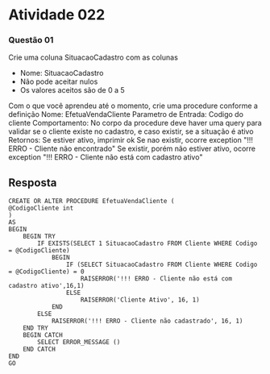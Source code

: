 # Atividade 022

### Questão 01
Crie uma coluna SituacaoCadastro com as colunas 
- Nome: SituacaoCadastro
- Não pode aceitar nulos
- Os valores aceitos são de 0 a 5

Com o que você aprendeu até o momento, crie uma procedure conforme a definição
Nome: EfetuaVendaCliente
Parametro de Entrada: Codigo do cliente
Comportamento:
No corpo da procedure deve haver uma query para validar se o cliente existe no cadastro, e caso existir, se a situação é ativo
Retornos:
Se estiver ativo, imprimir ok
Se nao existir, ocorre exception "!!! ERRO - Cliente não encontrado"
Se existir, porém não estiver ativo, ocorre exception "!!! ERRO - Cliente não está com cadastro ativo"

## Resposta
	CREATE OR ALTER PROCEDURE EfetuaVendaCliente (
	@CodigoCliente int 
	)
	AS
	BEGIN 
		BEGIN TRY
			IF EXISTS(SELECT 1 SituacaoCadastro FROM Cliente WHERE Codigo = @CodigoCliente)
				BEGIN
					IF (SELECT SituacaoCadastro FROM Cliente WHERE Codigo = @CodigoCliente) = 0
						RAISERROR('!!! ERRO - Cliente não está com cadastro ativo',16,1)
					ELSE
						RAISERROR('Cliente Ativo', 16, 1)
				END
			ELSE
				RAISERROR('!!! ERRO - Cliente não cadastrado', 16, 1)
		END TRY
		BEGIN CATCH
			SELECT ERROR_MESSAGE ()
		END CATCH
	END
	GO